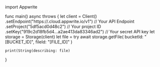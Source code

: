 import Appwrite

func main() async throws {
    let client = Client()
      .setEndpoint("https://<REGION>.cloud.appwrite.io/v1") // Your API Endpoint
      .setProject("5df5acd0d48c2") // Your project ID
      .setKey("919c2d18fb5d4...a2ae413da83346ad2") // Your secret API key
    let storage = Storage(client)
    let file = try await storage.getFile(
        bucketId: "[BUCKET_ID]",
        fileId: "[FILE_ID]"
    )

    print(String(describing: file)
}

